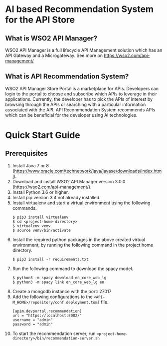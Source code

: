 # AI based Recommendation System for the API Store

## What is WSO2 API Manager?

WSO2 API Manager is a full lifecycle API Management solution which has an API Gateway and a Microgateway. See more on https://wso2.com/api-management/


## What is API Recommendation System?

WSO2 API Manager Store Portal is a marketplace for APIs. Developers can login to the portal to choose and subscribe which APIs to leverage in their applications. Currently, the developer has to pick the APIs of interest by browsing through the APIs or searching with a particular information associated with the API. API Recommendation System recommends APIs which can be beneficial for the developer using AI technologies. 


# Quick Start Guide

## Prerequisites

1. Install Java 7 or 8 (https://www.oracle.com/technetwork/java/javase/downloads/index.html).
2. Download and install WSO2 API Manager version 3.0.0 (https://wso2.com/api-management/).
3. Install Python 3.6 or higher.
4. Install pip version 3 if not already installed.
5. Install virtualenv and start a virtual environment using the following commands.
    ```
    $ pip3 install virtualenv
    $ cd <project-home-directory>
    $ virtualenv venv
    $ source venv/bin/activate
    ```
6. Install the required python packages in the above created virtual environment, by running the following command in the project home directory.
    ```
    $ pip3 install -r requirements.txt
    ```
7. Run the following command to download the spacy model.
    ```
    $ python3 -m spacy download en_core_web_lg
    $ python3 -m spacy link en_core_web_lg en
    ```
8. Create a mongodb instance with the port: 27017
9. Add the following configurations to the `<API-M_HOME>/repository/conf.deployment.toml` file.
    ```
    [apim.devportal.recommendation]
    url = "https://localhost:8082/"
    username = "admin"
    password = "admin"
    ```
10. To start the recommendation server, run `<project-home-directory>/bin/recommendation-server.sh`
    

   
